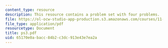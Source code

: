 ```yaml
---
content_type: resource
description: This resource contains a problem set with four problems.
file: https://ol-ocw-studio-app-production.s3.amazonaws.com/courses/11-126j-economics-of-education-spring-2007/65170e0abacc84b2c3dc913e43e7ea2a_ps3.pdf
file_type: application/pdf
resourcetype: Document
title: ps3.pdf
uid: 65170e0a-bacc-84b2-c3dc-913e43e7ea2a
---
```

